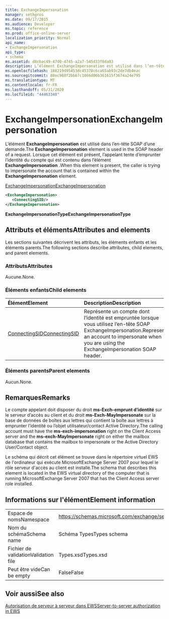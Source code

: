 ```yaml
---
title: ExchangeImpersonation
manager: sethgros
ms.date: 09/17/2015
ms.audience: Developer
ms.topic: reference
ms.prod: office-online-server
localization_priority: Normal
api_name:
- ExchangeImpersonation
api_type:
- schema
ms.assetid: d8cbac49-47d0-4745-a2a7-545d33f8da93
description: L’élément ExchangeImpersonation est utilisé dans l’en-tête SOAP d’une demande. Lorsque cet élément est présent, l’appelant tente d’emprunter l’identité du compte qui est contenu dans l’élément ExchangeImpersonation.
ms.openlocfilehash: 188219d95453dc45378c6ca65ab93c2de7db4eac
ms.sourcegitcommit: 88ec988f2bb67c1866d06b361615f3674a24e795
ms.translationtype: MT
ms.contentlocale: fr-FR
ms.lasthandoff: 05/31/2020
ms.locfileid: "44463348"
---
```

# <a name="exchangeimpersonation"></a><span data-ttu-id="79090-104">ExchangeImpersonation</span><span class="sxs-lookup"><span data-stu-id="79090-104">ExchangeImpersonation</span></span>

<span data-ttu-id="79090-105">L’élément **ExchangeImpersonation** est utilisé dans l’en-tête SOAP d’une demande.</span><span class="sxs-lookup"><span data-stu-id="79090-105">The **ExchangeImpersonation** element is used in the SOAP header of a request.</span></span> <span data-ttu-id="79090-106">Lorsque cet élément est présent, l’appelant tente d’emprunter l’identité du compte qui est contenu dans l’élément **ExchangeImpersonation** .</span><span class="sxs-lookup"><span data-stu-id="79090-106">When this element is present, the caller is trying to impersonate the account that is contained within the **ExchangeImpersonation** element.</span></span> 
  
[<span data-ttu-id="79090-107">ExchangeImpersonation</span><span class="sxs-lookup"><span data-stu-id="79090-107">ExchangeImpersonation</span></span>](exchangeimpersonation.md)
  
```xml
<ExchangeImpersonation>
   <ConnectingSID/>
</ExchangeImpersonation>
```

 <span data-ttu-id="79090-108">**ExchangeImpersonationType**</span><span class="sxs-lookup"><span data-stu-id="79090-108">**ExchangeImpersonationType**</span></span>
## <a name="attributes-and-elements"></a><span data-ttu-id="79090-109">Attributs et éléments</span><span class="sxs-lookup"><span data-stu-id="79090-109">Attributes and elements</span></span>

<span data-ttu-id="79090-110">Les sections suivantes décrivent les attributs, les éléments enfants et les éléments parents.</span><span class="sxs-lookup"><span data-stu-id="79090-110">The following sections describe attributes, child elements, and parent elements.</span></span>
  
### <a name="attributes"></a><span data-ttu-id="79090-111">Attributs</span><span class="sxs-lookup"><span data-stu-id="79090-111">Attributes</span></span>

<span data-ttu-id="79090-112">Aucune.</span><span class="sxs-lookup"><span data-stu-id="79090-112">None.</span></span>
  
### <a name="child-elements"></a><span data-ttu-id="79090-113">Éléments enfants</span><span class="sxs-lookup"><span data-stu-id="79090-113">Child elements</span></span>

|<span data-ttu-id="79090-114">**Élément**</span><span class="sxs-lookup"><span data-stu-id="79090-114">**Element**</span></span>|<span data-ttu-id="79090-115">**Description**</span><span class="sxs-lookup"><span data-stu-id="79090-115">**Description**</span></span>|
|:-----|:-----|
|[<span data-ttu-id="79090-116">ConnectingSID</span><span class="sxs-lookup"><span data-stu-id="79090-116">ConnectingSID</span></span>](connectingsid.md) <br/> |<span data-ttu-id="79090-117">Représente un compte dont l’identité est empruntée lorsque vous utilisez l’en-tête SOAP ExchangeImpersonation.</span><span class="sxs-lookup"><span data-stu-id="79090-117">Represents an account to impersonate when you are using the ExchangeImpersonation SOAP header.</span></span>  <br/> |
   
### <a name="parent-elements"></a><span data-ttu-id="79090-118">Éléments parents</span><span class="sxs-lookup"><span data-stu-id="79090-118">Parent elements</span></span>

<span data-ttu-id="79090-119">Aucun.</span><span class="sxs-lookup"><span data-stu-id="79090-119">None.</span></span>
  
## <a name="remarks"></a><span data-ttu-id="79090-120">Remarques</span><span class="sxs-lookup"><span data-stu-id="79090-120">Remarks</span></span>

<span data-ttu-id="79090-121">Le compte appelant doit disposer du droit **ms-Exch-emprunt d’identité** sur le serveur d’accès au client et du droit **ms-Exch-MayImpersonate** sur la base de données de boîtes aux lettres qui contient la boîte aux lettres à emprunter l’identité ou l’objet utilisateur/contact Active Directory.</span><span class="sxs-lookup"><span data-stu-id="79090-121">The calling account must have the **ms-exch-impersonation** right on the Client Access server and the **ms-exch-MayImpersonate** right on either the mailbox database that contains the mailbox to impersonate or the Active Directory User/Contact object.</span></span> 
  
<span data-ttu-id="79090-122">Le schéma qui décrit cet élément se trouve dans le répertoire virtuel EWS de l'ordinateur qui exécute MicrosoftExchange Server 2007 pour lequel le rôle serveur d'accès au client est installé.</span><span class="sxs-lookup"><span data-stu-id="79090-122">The schema that describes this element is located in the EWS virtual directory of the computer that is running MicrosoftExchange Server 2007 that has the Client Access server role installed.</span></span>
  
## <a name="element-information"></a><span data-ttu-id="79090-123">Informations sur l'élément</span><span class="sxs-lookup"><span data-stu-id="79090-123">Element information</span></span>

|||
|:-----|:-----|
|<span data-ttu-id="79090-124">Espace de noms</span><span class="sxs-lookup"><span data-stu-id="79090-124">Namespace</span></span>  <br/> |https://schemas.microsoft.com/exchange/services/2006/types  <br/> |
|<span data-ttu-id="79090-125">Nom du schéma</span><span class="sxs-lookup"><span data-stu-id="79090-125">Schema name</span></span>  <br/> |<span data-ttu-id="79090-126">Schéma Types</span><span class="sxs-lookup"><span data-stu-id="79090-126">Types schema</span></span>  <br/> |
|<span data-ttu-id="79090-127">Fichier de validation</span><span class="sxs-lookup"><span data-stu-id="79090-127">Validation file</span></span>  <br/> |<span data-ttu-id="79090-128">Types.xsd</span><span class="sxs-lookup"><span data-stu-id="79090-128">Types.xsd</span></span>  <br/> |
|<span data-ttu-id="79090-129">Peut être vide</span><span class="sxs-lookup"><span data-stu-id="79090-129">Can be empty</span></span>  <br/> |<span data-ttu-id="79090-130">False</span><span class="sxs-lookup"><span data-stu-id="79090-130">False</span></span>  <br/> |
   
## <a name="see-also"></a><span data-ttu-id="79090-131">Voir aussi</span><span class="sxs-lookup"><span data-stu-id="79090-131">See also</span></span>



[<span data-ttu-id="79090-132">Autorisation de serveur à serveur dans EWS</span><span class="sxs-lookup"><span data-stu-id="79090-132">Server-to-server authorization in EWS</span></span>](https://msdn.microsoft.com/library/f1610a20-672d-448b-8c00-5b0fbcaf31cb%28Office.15%29.aspx)

